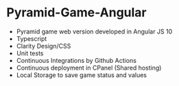# Pyramid-Game-Angular
- Pyramid game web version developed in Angular JS 10
- Typescript
- Clarity Design/CSS
- Unit tests
- Continuous Integrations by Github Actions
- Continuous deployment in CPanel (Shared hosting)
- Local Storage to save game status and values